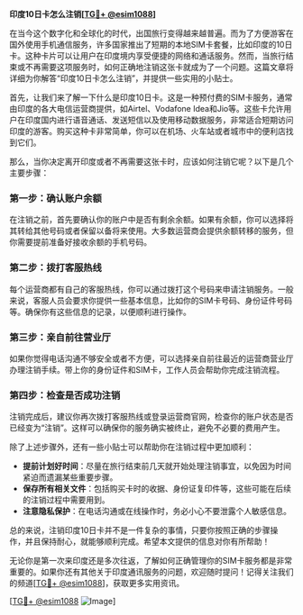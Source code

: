 **印度10日卡怎么注销[[TG💪+ @esim1088](https://t.me/s/esim1088)]**

在当今这个数字化和全球化的时代，出国旅行变得越来越普遍。而为了方便游客在国外使用手机通信服务，许多国家推出了短期的本地SIM卡套餐，比如印度的10日卡。这种卡片可以让用户在印度境内享受便捷的网络和通话服务。然而，当旅行结束或不再需要这项服务时，如何正确地注销这张卡就成为了一个问题。这篇文章将详细为你解答“印度10日卡怎么注销”，并提供一些实用的小贴士。

首先，让我们来了解一下什么是印度10日卡。这是一种预付费的SIM卡服务，通常由印度的各大电信运营商提供，如Airtel、Vodafone Idea和Jio等。这些卡允许用户在印度国内进行语音通话、发送短信以及使用移动数据服务，非常适合短期访问印度的游客。购买这种卡非常简单，你可以在机场、火车站或者城市中的便利店找到它们。

那么，当你决定离开印度或者不再需要这张卡时，应该如何注销它呢？以下是几个主要步骤：

### **第一步：确认账户余额**
在注销之前，首先要确认你的账户中是否有剩余余额。如果有余额，你可以选择将其转给其他号码或者保留以备将来使用。大多数运营商会提供余额转移的服务，但你需要提前准备好接收余额的手机号码。

### **第二步：拨打客服热线**
每个运营商都有自己的客服热线，你可以通过拨打这个号码来申请注销服务。一般来说，客服人员会要求你提供一些基本信息，比如你的SIM卡号码、身份证件号码等。确保你有这些信息的记录，以便顺利进行操作。

### **第三步：亲自前往营业厅**
如果你觉得电话沟通不够安全或者不方便，可以选择亲自前往最近的运营商营业厅办理注销手续。带上你的身份证件和SIM卡，工作人员会帮助你完成注销流程。

### **第四步：检查是否成功注销**
注销完成后，建议你再次拨打客服热线或登录运营商官网，检查你的账户状态是否已经变为“注销”。这样可以确保你的服务确实被终止，避免不必要的费用产生。

除了上述步骤外，还有一些小贴士可以帮助你在注销过程中更加顺利：

- **提前计划好时间**：尽量在旅行结束前几天就开始处理注销事宜，以免因为时间紧迫而遗漏某些重要步骤。
- **保存所有相关文件**：包括购买卡时的收据、身份证复印件等，这些可能在后续的注销过程中需要用到。
- **注意隐私保护**：在电话沟通或在线操作时，务必小心不要泄露个人敏感信息。

总的来说，注销印度10日卡并不是一件复杂的事情，只要你按照正确的步骤操作，并且保持耐心，就能够顺利完成。希望本文提供的信息对你有所帮助！

无论你是第一次来印度还是多次往返，了解如何正确管理你的SIM卡服务都是非常重要的。如果你还有其他关于印度通讯服务的问题，欢迎随时提问！记得关注我们的频道[[TG💪+ @esim1088](https://t.me/s/esim1088)]，获取更多实用资讯。

[[TG💪+ @esim1088](https://t.me/s/esim1088) ![Image](https://i.postimg.cc/4NQfJmqS/Snipaste-2025-05-13-00-14-12.png)]